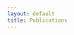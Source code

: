 ```yaml
---
layout: default
title: Publications
---
```


<html>

<!DOCTYPE HTML PUBLIC "-//W3C//DTD HTML 4.01 Transitional//EN" "http://www.w3.org/TR/html4/loose.dtd">
 <link rel='stylesheet' href='http://publicationslist.org/embed.css'>
 
 
</html>